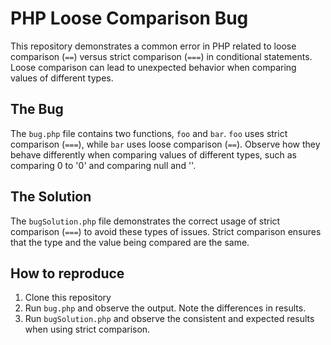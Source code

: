 # PHP Loose Comparison Bug

This repository demonstrates a common error in PHP related to loose comparison (`==`) versus strict comparison (`===`) in conditional statements.  Loose comparison can lead to unexpected behavior when comparing values of different types.

## The Bug
The `bug.php` file contains two functions, `foo` and `bar`.  `foo` uses strict comparison (`===`), while `bar` uses loose comparison (`==`).  Observe how they behave differently when comparing values of different types, such as comparing 0 to '0' and comparing null and ''.

## The Solution
The `bugSolution.php` file demonstrates the correct usage of strict comparison (`===`) to avoid these types of issues.  Strict comparison ensures that the type and the value being compared are the same.

## How to reproduce
1. Clone this repository
2. Run `bug.php` and observe the output. Note the differences in results.
3. Run `bugSolution.php` and observe the consistent and expected results when using strict comparison.